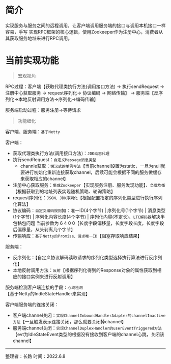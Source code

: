 # 简介
实现服务与服务之间的远程调用，让客户端调用服务端的接口与调用本机接口一样容易，手写
实现RPC框架的核心逻辑，使用Zookeeper作为注册中心，消费者从其获取服务地址来进行RPC调用。

# 当前实现功能

> 宏观视角

RPC过程：客户端【获取代理类执行方法(调用接口方法) -> 执行sendRequest -> 注册中心获取服务 -> request序列化-> 协议编码 -> 网络传输】 -> 服务端【反序列化->本地反射调用方法->序列化->编码传输】

服务端启动过程：服务注册->等待请求



> 功能细化

客户端、服务端：`基于Netty`

客户端：

+ 获取代理类执行方法(调用接口方法)：`JDK动态代理`
+ 执行sendRequest：`自定义Message消息类型`
  + channle获取：`懒汉式的单例写法`【当前channel设置为static，一旦为null就要进行初始化重新连接获取channel，后续可能会根据不同的服务做缓存来获取相应的channel】
+ 注册中心获取服务：`集成Zookeeper`【实现服务注册、服务发现功能】、`负载均衡`【根据获取到的地址列表实现随机策略、轮询策略】
+ request序列化：`JSON、JDK序列化`【根据配置指定的序列化类型进行执行序列化算法】
+ 协议编码：`自定义编码规则`如：唯一ID(4个字节) | 序列化号(1个字节) | 消息类型(1个字节) | 序列化内容长度(4个字节) | 序列化内容(不定长)、`LTC解码器`解决半包黏包问题 当前参数为 6 4 0 0【长度字段偏移量，长度字段长度，长度字段后偏移量，从头剥离几个字节】
+ 传输响应：`基于Netty的Promise、请求唯一ID`【阻塞存取响应结果】

服务端：

+ 反序列化：【自定义协议解码读取请求的序列化类型选择执行算法进行反序列化】
+ 本地反射调用方法：`反射`【根据序列化得到的Response对象的属性获取到相应的接口实例来进行反射调用】

服务端检测客户端连接的手段：`心跳检测`【基于Netty的IndleStateHandler来实现】

客户端服务端的连接关闭：

+ 客户端channel关闭：`实现ChannelInboundHandlerAdapter的channelInactive方法`【一旦触发表示连接关闭，那么就要关闭掉channel】
+ 服务端channel关闭：`实现ChannelDuplexHandler的userEventTriggered方法`【evt为IdleStateEvent类型的根据没有接收到客户端的channel心跳，关闭该channel】



---

整理者：长路  时间：2022.6.8









